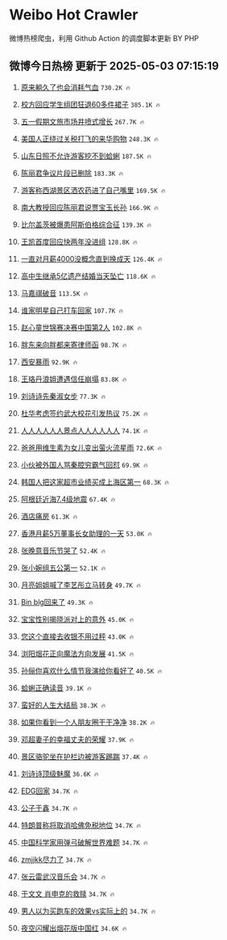 # Weibo Hot Crawler 



微博热榜爬虫，利用 Github Action 的调度脚本更新 BY PHP 


## 微博今日热榜 更新于 2025-05-03 07:15:19 
1. [原来躺久了也会消耗气血](https://s.weibo.com/weibo?q=%23%E5%8E%9F%E6%9D%A5%E8%BA%BA%E4%B9%85%E4%BA%86%E4%B9%9F%E4%BC%9A%E6%B6%88%E8%80%97%E6%B0%94%E8%A1%80%23&t=31&band_rank=1&Refer=top) `730.2K 🔥` 

1. [校方回应学生组团狂退60多件裙子](https://s.weibo.com/weibo?q=%23%E6%A0%A1%E6%96%B9%E5%9B%9E%E5%BA%94%E5%AD%A6%E7%94%9F%E7%BB%84%E5%9B%A2%E7%8B%82%E9%80%8060%E5%A4%9A%E4%BB%B6%E8%A3%99%E5%AD%90%23&t=31&band_rank=2&Refer=top) `385.1K 🔥` 

1. [五一假期文旅市场井喷式增长](https://s.weibo.com/weibo?q=%23%E4%BA%94%E4%B8%80%E5%81%87%E6%9C%9F%E6%96%87%E6%97%85%E5%B8%82%E5%9C%BA%E4%BA%95%E5%96%B7%E5%BC%8F%E5%A2%9E%E9%95%BF%23&t=31&band_rank=3&Refer=top) `267.7K 🔥` 

1. [美国人正绕过关税打飞的来华购物](https://s.weibo.com/weibo?q=%23%E7%BE%8E%E5%9B%BD%E4%BA%BA%E6%AD%A3%E7%BB%95%E8%BF%87%E5%85%B3%E7%A8%8E%E6%89%93%E9%A3%9E%E7%9A%84%E6%9D%A5%E5%8D%8E%E8%B4%AD%E7%89%A9%23&t=31&band_rank=4&Refer=top) `248.3K 🔥` 

1. [山东日照不允许游客挖不到蛤蜊](https://s.weibo.com/weibo?q=%23%E5%B1%B1%E4%B8%9C%E6%97%A5%E7%85%A7%E4%B8%8D%E5%85%81%E8%AE%B8%E6%B8%B8%E5%AE%A2%E6%8C%96%E4%B8%8D%E5%88%B0%E8%9B%A4%E8%9C%8A%23&t=31&band_rank=5&Refer=top) `187.5K 🔥` 

1. [陈丽君争议片段已删除](https://s.weibo.com/weibo?q=%23%E9%99%88%E4%B8%BD%E5%90%9B%E4%BA%89%E8%AE%AE%E7%89%87%E6%AE%B5%E5%B7%B2%E5%88%A0%E9%99%A4%23&t=31&band_rank=6&Refer=top) `183.3K 🔥` 

1. [游客称西湖景区洒农药进了自己嘴里](https://s.weibo.com/weibo?q=%23%E6%B8%B8%E5%AE%A2%E7%A7%B0%E8%A5%BF%E6%B9%96%E6%99%AF%E5%8C%BA%E6%B4%92%E5%86%9C%E8%8D%AF%E8%BF%9B%E4%BA%86%E8%87%AA%E5%B7%B1%E5%98%B4%E9%87%8C%23&t=31&band_rank=7&Refer=top) `169.5K 🔥` 

1. [南大教授回应陈丽君说贾宝玉长孙](https://s.weibo.com/weibo?q=%23%E5%8D%97%E5%A4%A7%E6%95%99%E6%8E%88%E5%9B%9E%E5%BA%94%E9%99%88%E4%B8%BD%E5%90%9B%E8%AF%B4%E8%B4%BE%E5%AE%9D%E7%8E%89%E9%95%BF%E5%AD%99%23&t=31&band_rank=8&Refer=top) `166.9K 🔥` 

1. [比尔盖茨被爆患阿斯伯格综合征](https://s.weibo.com/weibo?q=%23%E6%AF%94%E5%B0%94%E7%9B%96%E8%8C%A8%E8%A2%AB%E7%88%86%E6%82%A3%E9%98%BF%E6%96%AF%E4%BC%AF%E6%A0%BC%E7%BB%BC%E5%90%88%E5%BE%81%23&t=31&band_rank=9&Refer=top) `139.3K 🔥` 

1. [王凯首度回应快两年没进组](https://s.weibo.com/weibo?q=%23%E7%8E%8B%E5%87%AF%E9%A6%96%E5%BA%A6%E5%9B%9E%E5%BA%94%E5%BF%AB%E4%B8%A4%E5%B9%B4%E6%B2%A1%E8%BF%9B%E7%BB%84%23&t=31&band_rank=10&Refer=top) `128.8K 🔥` 

1. [一直对月薪4000没概念直到换成天](https://s.weibo.com/weibo?q=%E4%B8%80%E7%9B%B4%E5%AF%B9%E6%9C%88%E8%96%AA4000%E6%B2%A1%E6%A6%82%E5%BF%B5%E7%9B%B4%E5%88%B0%E6%8D%A2%E6%88%90%E5%A4%A9&t=31&band_rank=11&Refer=top) `126.4K 🔥` 

1. [高中生继承5亿遗产结婚当天坠亡](https://s.weibo.com/weibo?q=%23%E9%AB%98%E4%B8%AD%E7%94%9F%E7%BB%A7%E6%89%BF5%E4%BA%BF%E9%81%97%E4%BA%A7%E7%BB%93%E5%A9%9A%E5%BD%93%E5%A4%A9%E5%9D%A0%E4%BA%A1%23&t=31&band_rank=12&Refer=top) `118.6K 🔥` 

1. [马嘉祺破音](https://s.weibo.com/weibo?q=%23%E9%A9%AC%E5%98%89%E7%A5%BA%E7%A0%B4%E9%9F%B3%23&t=31&band_rank=13&Refer=top) `113.5K 🔥` 

1. [谁家明星自己打车回家](https://s.weibo.com/weibo?q=%E8%B0%81%E5%AE%B6%E6%98%8E%E6%98%9F%E8%87%AA%E5%B7%B1%E6%89%93%E8%BD%A6%E5%9B%9E%E5%AE%B6&t=31&band_rank=14&Refer=top) `107.7K 🔥` 

1. [赵心童世锦赛决赛中国第2人](https://s.weibo.com/weibo?q=%23%E8%B5%B5%E5%BF%83%E7%AB%A5%E4%B8%96%E9%94%A6%E8%B5%9B%E5%86%B3%E8%B5%9B%E4%B8%AD%E5%9B%BD%E7%AC%AC2%E4%BA%BA%23&t=31&band_rank=15&Refer=top) `102.8K 🔥` 

1. [胖东来向胖都来寄律师函](https://s.weibo.com/weibo?q=%23%E8%83%96%E4%B8%9C%E6%9D%A5%E5%90%91%E8%83%96%E9%83%BD%E6%9D%A5%E5%AF%84%E5%BE%8B%E5%B8%88%E5%87%BD%23&t=31&band_rank=16&Refer=top) `98.7K 🔥` 

1. [西安暴雨](https://s.weibo.com/weibo?q=%E8%A5%BF%E5%AE%89%E6%9A%B4%E9%9B%A8&t=31&band_rank=17&Refer=top) `92.9K 🔥` 

1. [王珞丹浪姐遭遇信任崩塌](https://s.weibo.com/weibo?q=%E7%8E%8B%E7%8F%9E%E4%B8%B9%E6%B5%AA%E5%A7%90%E9%81%AD%E9%81%87%E4%BF%A1%E4%BB%BB%E5%B4%A9%E5%A1%8C&t=31&band_rank=18&Refer=top) `83.8K 🔥` 

1. [刘诗诗先秦淑女步](https://s.weibo.com/weibo?q=%23%E5%88%98%E8%AF%97%E8%AF%97%E5%85%88%E7%A7%A6%E6%B7%91%E5%A5%B3%E6%AD%A5%23&t=31&band_rank=19&Refer=top) `77.3K 🔥` 

1. [杜华考虑签约武大校花引发热议](https://s.weibo.com/weibo?q=%E6%9D%9C%E5%8D%8E%E8%80%83%E8%99%91%E7%AD%BE%E7%BA%A6%E6%AD%A6%E5%A4%A7%E6%A0%A1%E8%8A%B1%E5%BC%95%E5%8F%91%E7%83%AD%E8%AE%AE&t=31&band_rank=20&Refer=top) `75.2K 🔥` 

1. [人人人人人人景点人人人人人人](https://s.weibo.com/weibo?q=%23%E4%BA%BA%E4%BA%BA%E4%BA%BA%E4%BA%BA%E4%BA%BA%E4%BA%BA%E6%99%AF%E7%82%B9%E4%BA%BA%E4%BA%BA%E4%BA%BA%E4%BA%BA%E4%BA%BA%E4%BA%BA%23&t=31&band_rank=21&Refer=top) `74.1K 🔥` 

1. [爸爸用维生素为女儿变出萤火流星雨](https://s.weibo.com/weibo?q=%23%E7%88%B8%E7%88%B8%E7%94%A8%E7%BB%B4%E7%94%9F%E7%B4%A0%E4%B8%BA%E5%A5%B3%E5%84%BF%E5%8F%98%E5%87%BA%E8%90%A4%E7%81%AB%E6%B5%81%E6%98%9F%E9%9B%A8%23&t=31&band_rank=22&Refer=top) `72.6K 🔥` 

1. [小伙被外国人骂秦腔穷霸气回怼](https://s.weibo.com/weibo?q=%23%E5%B0%8F%E4%BC%99%E8%A2%AB%E5%A4%96%E5%9B%BD%E4%BA%BA%E9%AA%82%E7%A7%A6%E8%85%94%E7%A9%B7%E9%9C%B8%E6%B0%94%E5%9B%9E%E6%80%BC%23&t=31&band_rank=23&Refer=top) `69.9K 🔥` 

1. [韩国人把这家超市业绩买成上海区第一](https://s.weibo.com/weibo?q=%23%E9%9F%A9%E5%9B%BD%E4%BA%BA%E6%8A%8A%E8%BF%99%E5%AE%B6%E8%B6%85%E5%B8%82%E4%B8%9A%E7%BB%A9%E4%B9%B0%E6%88%90%E4%B8%8A%E6%B5%B7%E5%8C%BA%E7%AC%AC%E4%B8%80%23&t=31&band_rank=24&Refer=top) `68.3K 🔥` 

1. [阿根廷近海7.4级地震](https://s.weibo.com/weibo?q=%23%E9%98%BF%E6%A0%B9%E5%BB%B7%E8%BF%91%E6%B5%B77.4%E7%BA%A7%E5%9C%B0%E9%9C%87%23&t=31&band_rank=25&Refer=top) `67.4K 🔥` 

1. [酒店痛房](https://s.weibo.com/weibo?q=%E9%85%92%E5%BA%97%E7%97%9B%E6%88%BF&t=31&band_rank=26&Refer=top) `61.3K 🔥` 

1. [香港月薪5万董事长女助理的一天](https://s.weibo.com/weibo?q=%E9%A6%99%E6%B8%AF%E6%9C%88%E8%96%AA5%E4%B8%87%E8%91%A3%E4%BA%8B%E9%95%BF%E5%A5%B3%E5%8A%A9%E7%90%86%E7%9A%84%E4%B8%80%E5%A4%A9&t=31&band_rank=27&Refer=top) `53.0K 🔥` 

1. [张晚意音乐节哭了](https://s.weibo.com/weibo?q=%23%E5%BC%A0%E6%99%9A%E6%84%8F%E9%9F%B3%E4%B9%90%E8%8A%82%E5%93%AD%E4%BA%86%23&t=31&band_rank=28&Refer=top) `52.4K 🔥` 

1. [张小婉组五公第一](https://s.weibo.com/weibo?q=%23%E5%BC%A0%E5%B0%8F%E5%A9%89%E7%BB%84%E4%BA%94%E5%85%AC%E7%AC%AC%E4%B8%80%23&t=31&band_rank=29&Refer=top) `52.1K 🔥` 

1. [月亮姐姐喊了李艺彤立马转身](https://s.weibo.com/weibo?q=%E6%9C%88%E4%BA%AE%E5%A7%90%E5%A7%90%E5%96%8A%E4%BA%86%E6%9D%8E%E8%89%BA%E5%BD%A4%E7%AB%8B%E9%A9%AC%E8%BD%AC%E8%BA%AB&t=31&band_rank=30&Refer=top) `49.7K 🔥` 

1. [Bin blg回来了](https://s.weibo.com/weibo?q=Bin%20blg%E5%9B%9E%E6%9D%A5%E4%BA%86&t=31&band_rank=31&Refer=top) `49.3K 🔥` 

1. [宝宝性别揭晓派对上的意外](https://s.weibo.com/weibo?q=%E5%AE%9D%E5%AE%9D%E6%80%A7%E5%88%AB%E6%8F%AD%E6%99%93%E6%B4%BE%E5%AF%B9%E4%B8%8A%E7%9A%84%E6%84%8F%E5%A4%96&t=31&band_rank=32&Refer=top) `45.0K 🔥` 

1. [您这个直接去收银不用过秤](https://s.weibo.com/weibo?q=%E6%82%A8%E8%BF%99%E4%B8%AA%E7%9B%B4%E6%8E%A5%E5%8E%BB%E6%94%B6%E9%93%B6%E4%B8%8D%E7%94%A8%E8%BF%87%E7%A7%A4&t=31&band_rank=33&Refer=top) `43.0K 🔥` 

1. [浏阳烟花正向魔法方向发展](https://s.weibo.com/weibo?q=%23%E6%B5%8F%E9%98%B3%E7%83%9F%E8%8A%B1%E6%AD%A3%E5%90%91%E9%AD%94%E6%B3%95%E6%96%B9%E5%90%91%E5%8F%91%E5%B1%95%23&t=31&band_rank=34&Refer=top) `41.5K 🔥` 

1. [孙俪你喜欢什么情节我演给你看好了](https://s.weibo.com/weibo?q=%23%E5%AD%99%E4%BF%AA%E4%BD%A0%E5%96%9C%E6%AC%A2%E4%BB%80%E4%B9%88%E6%83%85%E8%8A%82%E6%88%91%E6%BC%94%E7%BB%99%E4%BD%A0%E7%9C%8B%E5%A5%BD%E4%BA%86%23&t=31&band_rank=35&Refer=top) `40.5K 🔥` 

1. [蛤蜊正确读音](https://s.weibo.com/weibo?q=%23%E8%9B%A4%E8%9C%8A%E6%AD%A3%E7%A1%AE%E8%AF%BB%E9%9F%B3%23&t=31&band_rank=36&Refer=top) `39.1K 🔥` 

1. [蛮好的人生大结局](https://s.weibo.com/weibo?q=%E8%9B%AE%E5%A5%BD%E7%9A%84%E4%BA%BA%E7%94%9F%E5%A4%A7%E7%BB%93%E5%B1%80&t=31&band_rank=37&Refer=top) `38.3K 🔥` 

1. [如果你看到一个人朋友圈干干净净](https://s.weibo.com/weibo?q=%E5%A6%82%E6%9E%9C%E4%BD%A0%E7%9C%8B%E5%88%B0%E4%B8%80%E4%B8%AA%E4%BA%BA%E6%9C%8B%E5%8F%8B%E5%9C%88%E5%B9%B2%E5%B9%B2%E5%87%80%E5%87%80&t=31&band_rank=38&Refer=top) `38.2K 🔥` 

1. [邓超妻子的幸福丈夫的荣耀](https://s.weibo.com/weibo?q=%E9%82%93%E8%B6%85%E5%A6%BB%E5%AD%90%E7%9A%84%E5%B9%B8%E7%A6%8F%E4%B8%88%E5%A4%AB%E7%9A%84%E8%8D%A3%E8%80%80&t=31&band_rank=39&Refer=top) `37.9K 🔥` 

1. [景区骆驼坐在护栏边被游客踢踹](https://s.weibo.com/weibo?q=%23%E6%99%AF%E5%8C%BA%E9%AA%86%E9%A9%BC%E5%9D%90%E5%9C%A8%E6%8A%A4%E6%A0%8F%E8%BE%B9%E8%A2%AB%E6%B8%B8%E5%AE%A2%E8%B8%A2%E8%B8%B9%23&t=31&band_rank=40&Refer=top) `37.4K 🔥` 

1. [刘诗诗顶级魅魔](https://s.weibo.com/weibo?q=%23%E5%88%98%E8%AF%97%E8%AF%97%E9%A1%B6%E7%BA%A7%E9%AD%85%E9%AD%94%23&t=31&band_rank=41&Refer=top) `36.6K 🔥` 

1. [EDG回家](https://s.weibo.com/weibo?q=EDG%E5%9B%9E%E5%AE%B6&t=31&band_rank=42&Refer=top) `34.7K 🔥` 

1. [公子于鑫](https://s.weibo.com/weibo?q=%23%E5%85%AC%E5%AD%90%E4%BA%8E%E9%91%AB%23&t=31&band_rank=43&Refer=top) `34.7K 🔥` 

1. [特朗普称将取消哈佛免税地位](https://s.weibo.com/weibo?q=%23%E7%89%B9%E6%9C%97%E6%99%AE%E7%A7%B0%E5%B0%86%E5%8F%96%E6%B6%88%E5%93%88%E4%BD%9B%E5%85%8D%E7%A8%8E%E5%9C%B0%E4%BD%8D%23&t=31&band_rank=44&Refer=top) `34.7K 🔥` 

1. [中国科学家用弹弓破解世界难题](https://s.weibo.com/weibo?q=%23%E4%B8%AD%E5%9B%BD%E7%A7%91%E5%AD%A6%E5%AE%B6%E7%94%A8%E5%BC%B9%E5%BC%93%E7%A0%B4%E8%A7%A3%E4%B8%96%E7%95%8C%E9%9A%BE%E9%A2%98%23&t=31&band_rank=45&Refer=top) `34.7K 🔥` 

1. [zmjjkk尽力了](https://s.weibo.com/weibo?q=zmjjkk%E5%B0%BD%E5%8A%9B%E4%BA%86&t=31&band_rank=46&Refer=top) `34.7K 🔥` 

1. [张云雷武汉音乐会](https://s.weibo.com/weibo?q=%23%E5%BC%A0%E4%BA%91%E9%9B%B7%E6%AD%A6%E6%B1%89%E9%9F%B3%E4%B9%90%E4%BC%9A%23&t=31&band_rank=47&Refer=top) `34.7K 🔥` 

1. [于文文 肖申克的救赎](https://s.weibo.com/weibo?q=%E4%BA%8E%E6%96%87%E6%96%87%20%E8%82%96%E7%94%B3%E5%85%8B%E7%9A%84%E6%95%91%E8%B5%8E&t=31&band_rank=48&Refer=top) `34.7K 🔥` 

1. [男人以为买跑车的效果vs实际上的](https://s.weibo.com/weibo?q=%E7%94%B7%E4%BA%BA%E4%BB%A5%E4%B8%BA%E4%B9%B0%E8%B7%91%E8%BD%A6%E7%9A%84%E6%95%88%E6%9E%9Cvs%E5%AE%9E%E9%99%85%E4%B8%8A%E7%9A%84&t=31&band_rank=49&Refer=top) `34.7K 🔥` 

1. [夜空闪耀出烟花版中国红](https://s.weibo.com/weibo?q=%23%E5%A4%9C%E7%A9%BA%E9%97%AA%E8%80%80%E5%87%BA%E7%83%9F%E8%8A%B1%E7%89%88%E4%B8%AD%E5%9B%BD%E7%BA%A2%23&t=31&band_rank=50&Refer=top) `34.6K 🔥` 

